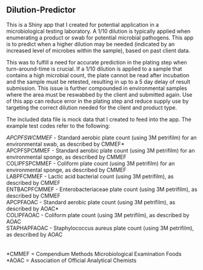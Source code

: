 ## Dilution-Predictor

This is a Shiny app that I created for potential application in a microbiological testing laboratory.
A 1/10 dilution is typically applied when enumerating a product or swab for potential microbial pathogens.
This app is to predict when a higher dilution may be needed (indicated by an increased level of microbes within the sample),
based on past client data.

This was to fulfill a need for accurate prediction in the plating step when turn-around-time is crucial. 
If a 1/10 dilution is applied to a sample that contains a high microbial count, 
the plate cannot be read after incubation and the sample must be retested, resulting in up to a 5 day delay of result submission.
This issue is further compounded in environmental samples where the area must be reswabbed by the client and submitted again.
Use of this app can reduce error in the plating step and reduce supply use by targeting the correct dilution needed for the client and product type.

The included data file is mock data that I created to feed into the app.
The example test codes refer to the following:

_APCPFSWCMMEF_ - Standard aerobic plate count (using 3M petrifilm) for an environmental swab, as described by CMMEF*<br>
APCPFSPCMMEF - Standard aerobic plate count (using 3M petrifilm) for an environmental sponge, as described by CMMEF<br>
COLIPFSPCMMEF - Coliform plate count (using 3M petrifilm) for an environmental sponge, as described by CMMEF<br>
LABPFCMMEF - Lactic acid bacterial count (using 3M petrifilm), as described by CMMEF<br>
ENTBACPFCMMEF - Enterobacteriaceae plate count (using 3M petrifilm), as described by CMMEF<br>
APCPFAOAC - Standard aerobic plate count (using 3M petrifilm), as described by AOAC*<br>
COLIPFAOAC - Coliform plate count (using 3M petrifilm), as described by AOAC<br>
STAPHAPFAOAC - Staphylococcus aureus plate count (using 3M petrifilm), as described by AOAC<br>
<br><br>
*CMMEF = Compendium Methods Microbiological Examination Foods<br>
*AOAC = Association of Official Analytical Chemists
